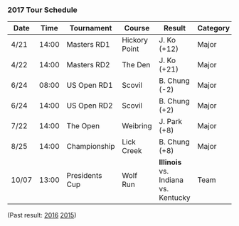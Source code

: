 ### 2017 Tour Schedule


| Date  | Time  | Tournament   | Course        | Result        | Category |
|-------|-------|--------------|---------------|---------------|----------|
| 4/21  | 14:00 | Masters RD1  | Hickory Point | J. Ko (+12)   | Major    |
| 4/22  | 14:00 | Masters RD2  | The Den       | J. Ko (+21)   | Major    |
| 6/24  | 08:00 | US Open RD1  | Scovil        | B. Chung (-2) | Major    |
| 6/24  | 14:00 | US Open RD2  | Scovil        | B. Chung (+2) | Major    |
| 7/22  | 14:00 | The Open     | Weibring      | J. Park (+8)  | Major    |
| 8/25  | 14:00 | Championship | Lick Creek    | B. Chung (+8) | Major    |
| 10/07 | 13:00 | Presidents Cup | Wolf Run | **Illinois** vs. Indiana vs. Kentucky | Team     |

(Past result: [2016](../2016) [2015](../2015))
